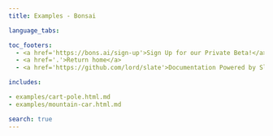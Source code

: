 ```yaml
---
title: Examples - Bonsai

language_tabs:

toc_footers:
  - <a href='https://bons.ai/sign-up'>Sign Up for our Private Beta!</a>
  - <a href='.'>Return home</a>
  - <a href='https://github.com/lord/slate'>Documentation Powered by Slate</a>

includes:

- examples/cart-pole.html.md
- examples/mountain-car.html.md

search: true
---
```

